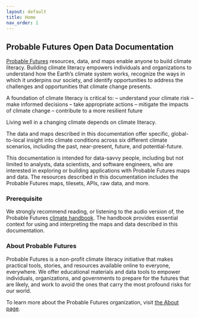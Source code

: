 ```yaml
---
layout: default
title: Home
nav_order: 1
---
```


## Probable Futures Open Data Documentation

[Probable Futures](https://probablefutures.org/) resources, data, and maps enable anyone to build climate literacy. Building climate literacy empowers individuals and organizations to understand how the Earth’s climate system works, recognize the ways in which it underpins our society, and identify opportunities to address the challenges and opportunities that climate change presents.

A foundation of climate literacy is critical to:
– understand your climate risk
– make informed decisions
– take appropriate actions
– mitigate the impacts of climate change
– contribute to a more resilient future

Living well in a changing climate depends on climate literacy. 

The data and maps described in this documentation offer specific, global-to-local insight into climate conditions across six different climate scenarios, including the past, near-present, future, and potential-future. 

This documentation is intended for data-savvy people, including but not limited to analysts, data scientists, and software engineers, who are interested in exploring or building applications with Probable Futures maps and data. The resources described in this documentation includes the Probable Futures maps, tilesets, APIs, raw data, and more.

### Prerequisite

We strongly recommend reading, or listening to the audio version of, the Probable Futures [climate handbook](https://probablefutures.org/climate-handbook). The handbook provides essential context for using and interpreting the maps and data described in this documentation. 

### About Probable Futures

Probable Futures is a non-profit climate literacy initiative that makes practical tools, stories, and resources available online to everyone, everywhere. We offer educational materials and data tools to empower individuals, organizations, and governments to prepare for the futures that are likely, and work to avoid the ones that carry the most profound risks for our world.

To learn more about the Probable Futures organization, visit [the About page](https://probablefutures.org/about).
